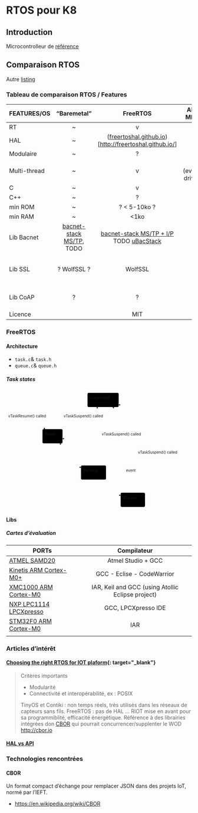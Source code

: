 <!DOCTYPE html>
<html>

<head>
  <meta charset="utf-8">
  <meta name="viewport" content="width=device-width, initial-scale=1.0">
  <title>rtos</title>
  <link rel="stylesheet" href="https://stackedit.io/style.css" />
</head>

<body class="stackedit">
  <div class="stackedit__html"><h1 id="rtos-pour-k8">RTOS pour K8</h1>
<h2 id="introduction">Introduction</h2>
<p>Microcontrolleur de <a href="http://ww1.microchip.com/downloads/en/DeviceDoc/SAMD21-Family-DataSheet-DS40001882D.pdf">référence</a></p>
<h2 id="comparaison-rtos">Comparaison RTOS</h2>
<p>Autre <a href="https://www.osrtos.com/">listing</a></p>
<h3 id="tableau-de-comparaison-rtos--features">Tableau de comparaison RTOS / Features</h3>

<table>
<thead>
<tr>
<th>FEATURES/OS</th>
<th align="center">“Baremetal”</th>
<th align="center">FreeRTOS</th>
<th align="center">ARM Mbed</th>
<th align="center">RIOT</th>
<th align="center">Linux</th>
<th align="center">Contiki</th>
<th align="center">TinyOS</th>
<th align="center">Nucleus OS</th>
</tr>
</thead>
<tbody>
<tr>
<td>RT</td>
<td align="center">~</td>
<td align="center">v</td>
<td align="center">v</td>
<td align="center">v</td>
<td align="center">~</td>
<td align="center"></td>
<td align="center"></td>
<td align="center">v</td>
</tr>
<tr>
<td>HAL</td>
<td align="center">~</td>
<td align="center">(<a href="http://freertoshal.github.io">freertoshal.github.io</a>)[<a href="http://freertoshal.github.io/">http://freertoshal.github.io/</a>]</td>
<td align="center">v</td>
<td align="center">v</td>
<td align="center"></td>
<td align="center"></td>
<td align="center"></td>
<td align="center"></td>
</tr>
<tr>
<td>Modulaire</td>
<td align="center">~</td>
<td align="center">?</td>
<td align="center">v</td>
<td align="center">v</td>
<td align="center">v</td>
<td align="center"></td>
<td align="center"></td>
<td align="center">?</td>
</tr>
<tr>
<td>Multi-thread</td>
<td align="center">~</td>
<td align="center">v</td>
<td align="center">X (event-driven)</td>
<td align="center">v</td>
<td align="center">v</td>
<td align="center"></td>
<td align="center"></td>
<td align="center"></td>
</tr>
<tr>
<td>C</td>
<td align="center">~</td>
<td align="center">v</td>
<td align="center">v</td>
<td align="center">v</td>
<td align="center"></td>
<td align="center">~</td>
<td align="center"></td>
<td align="center"></td>
</tr>
<tr>
<td>C++</td>
<td align="center">~</td>
<td align="center">?</td>
<td align="center">v</td>
<td align="center">v</td>
<td align="center"></td>
<td align="center"></td>
<td align="center"></td>
<td align="center"></td>
</tr>
<tr>
<td>min ROM</td>
<td align="center">~</td>
<td align="center">? &lt; 5-10ko ?</td>
<td align="center"></td>
<td align="center">~1.5ko</td>
<td align="center">~1mo</td>
<td align="center">&lt;2ko</td>
<td align="center">&lt;1ko</td>
<td align="center">?</td>
</tr>
<tr>
<td>min RAM</td>
<td align="center">~</td>
<td align="center">&lt;1ko</td>
<td align="center"></td>
<td align="center">~5ko</td>
<td align="center">~1mo</td>
<td align="center">&lt;2ko</td>
<td align="center">&lt;1kb</td>
<td align="center">?</td>
</tr>
<tr>
<td>Lib Bacnet</td>
<td align="center"><a href="https://www.softdel.com/bacnet-stack/">bacnet-stack MS/TP</a>, TODO</td>
<td align="center"><a href="https://www.softdel.com/bacnet-stack/">bacnet-stack MS/TP + I/P</a> TODO <a href="https://www.cimetrics.com/products/products-bacnet-ubacstac">uBacStack</a></td>
<td align="center"></td>
<td align="center">?</td>
<td align="center">?</td>
<td align="center">?</td>
<td align="center">?</td>
<td align="center">?</td>
</tr>
<tr>
<td>Lib SSL</td>
<td align="center">? WolfSSL ?</td>
<td align="center">WolfSSL</td>
<td align="center"></td>
<td align="center"><a href="https://github.com/RIOT-OS/RIOT/pull/6197">WolfSSL (alpha)</a></td>
<td align="center">wolfssl, openssl, openssh, …</td>
<td align="center">?</td>
<td align="center">WolfSSL</td>
<td align="center">WolfSSL</td>
</tr>
<tr>
<td>Lib CoAP</td>
<td align="center">?</td>
<td align="center">?</td>
<td align="center"></td>
<td align="center"><a href="https://github.com/RIOT-OS/RIOT/wiki/nanocoap-Home">nanocoap</a>,  <a href="https://github.com/RIOT-OS/RIOT/wiki/gcoap-Status">gcoap</a>, <a href="https://github.com/RIOT-OS/libcoap">lib-coap</a></td>
<td align="center">lib-coap</td>
<td align="center">lib-coap</td>
<td align="center">?</td>
<td align="center">?</td>
</tr>
<tr>
<td>Licence</td>
<td align="center"></td>
<td align="center">MIT</td>
<td align="center"></td>
<td align="center">LGPLv2.1</td>
<td align="center"></td>
<td align="center"></td>
<td align="center"></td>
<td align="center"></td>
</tr>
</tbody>
</table><h3 id="freertos">FreeRTOS</h3>
<h4 id="architecture">Architecture</h4>
<ul>
<li><code>task.c</code>&amp; <code>task.h</code></li>
<li><code>queue.c</code>&amp; <code>queue.h</code></li>
</ul>
<h5 id="task-states">Task states</h5>
<div class="mermaid"><svg xmlns="http://www.w3.org/2000/svg" id="mermaid-svg-uMdeQHDNqZ4W8wu2" width="100%" style="max-width: 711.5px;" viewBox="0 0 711.5 451.5"><g transform="translate(-12, -12)"><g class="output"><g class="clusters"></g><g class="edgePaths"><g class="edgePath" style="opacity: 1;"><path class="path" d="M323.671875,62.610868230202364L116.2578125,116.375L160.81840168095667,158.5" marker-end="url(#arrowhead9822)" style="fill:none"></path><defs><marker id="arrowhead9822" viewBox="0 0 10 10" refX="9" refY="5" markerUnits="strokeWidth" markerWidth="8" markerHeight="6" orient="auto"><path d="M 0 0 L 10 5 L 0 10 z" class="arrowheadPath" style="stroke-width: 1; stroke-dasharray: 1, 0;"></path></marker></defs></g><g class="edgePath" style="opacity: 1;"><path class="path" d="M227.91796875,166.9049758048995L331.5859375,116.375L363.11315433212997,74.25" marker-end="url(#arrowhead9823)" style="fill:none"></path><defs><marker id="arrowhead9823" viewBox="0 0 10 10" refX="9" refY="5" markerUnits="strokeWidth" markerWidth="8" markerHeight="6" orient="auto"><path d="M 0 0 L 10 5 L 0 10 z" class="arrowheadPath" style="stroke-width: 1; stroke-dasharray: 1, 0;"></path></marker></defs></g><g class="edgePath" style="opacity: 1;"><path class="path" d="M181.67778373194946,212.75L169.51171875,254.875L298.7890625,305.3969837753235" marker-end="url(#arrowhead9824)" style="fill:none"></path><defs><marker id="arrowhead9824" viewBox="0 0 10 10" refX="9" refY="5" markerUnits="strokeWidth" markerWidth="8" markerHeight="6" orient="auto"><path d="M 0 0 L 10 5 L 0 10 z" class="arrowheadPath" style="stroke-width: 1; stroke-dasharray: 1, 0;"></path></marker></defs></g><g class="edgePath" style="opacity: 1;"><path class="path" d="M346.7109375,351.25L346.7109375,376.25L450.625,412.2047075143909" marker-end="url(#arrowhead9825)" style="fill:none"></path><defs><marker id="arrowhead9825" viewBox="0 0 10 10" refX="9" refY="5" markerUnits="strokeWidth" markerWidth="8" markerHeight="6" orient="auto"><path d="M 0 0 L 10 5 L 0 10 z" class="arrowheadPath" style="stroke-width: 1; stroke-dasharray: 1, 0;"></path></marker></defs></g><g class="edgePath" style="opacity: 1;"><path class="path" d="M312.9316829309567,297L260.47265625,254.875L217.3068874097473,212.75" marker-end="url(#arrowhead9826)" style="fill:none"></path><defs><marker id="arrowhead9826" viewBox="0 0 10 10" refX="9" refY="5" markerUnits="strokeWidth" markerWidth="8" markerHeight="6" orient="auto"><path d="M 0 0 L 10 5 L 0 10 z" class="arrowheadPath" style="stroke-width: 1; stroke-dasharray: 1, 0;"></path></marker></defs></g><g class="edgePath" style="opacity: 1;"><path class="path" d="M394.6328125,298.7240850923877L477.359375,254.875L477.359375,185.625L477.359375,116.375L420.2121361687726,74.25" marker-end="url(#arrowhead9827)" style="fill:none"></path><defs><marker id="arrowhead9827" viewBox="0 0 10 10" refX="9" refY="5" markerUnits="strokeWidth" markerWidth="8" markerHeight="6" orient="auto"><path d="M 0 0 L 10 5 L 0 10 z" class="arrowheadPath" style="stroke-width: 1; stroke-dasharray: 1, 0;"></path></marker></defs></g><g class="edgePath" style="opacity: 1;"><path class="path" d="M497.359375,401.25L497.359375,376.25L497.359375,324.125L497.359375,254.875L227.91796875,194.26444473346953" marker-end="url(#arrowhead9828)" style="fill:none"></path><defs><marker id="arrowhead9828" viewBox="0 0 10 10" refX="9" refY="5" markerUnits="strokeWidth" markerWidth="8" markerHeight="6" orient="auto"><path d="M 0 0 L 10 5 L 0 10 z" class="arrowheadPath" style="stroke-width: 1; stroke-dasharray: 1, 0;"></path></marker></defs></g><g class="edgePath" style="opacity: 1;"><path class="path" d="M544.09375,407.91625385473395L616.4296875,376.25L616.4296875,324.125L616.4296875,254.875L616.4296875,185.625L616.4296875,116.375L443.15625,64.87980285656809" marker-end="url(#arrowhead9829)" style="fill:none"></path><defs><marker id="arrowhead9829" viewBox="0 0 10 10" refX="9" refY="5" markerUnits="strokeWidth" markerWidth="8" markerHeight="6" orient="auto"><path d="M 0 0 L 10 5 L 0 10 z" class="arrowheadPath" style="stroke-width: 1; stroke-dasharray: 1, 0;"></path></marker></defs></g></g><g class="edgeLabels"><g class="edgeLabel" transform="translate(116.2578125,116.375)" style="opacity: 1;"><g transform="translate(-96.2578125,-17.125)" class="label"><foreignObject width="192.529541015625" height="34.26041793823242"><div xmlns="http://www.w3.org/1999/xhtml" style="display: inline-block; white-space: nowrap;"><span class="edgeLabel">vTaskResume() called</span></div></foreignObject></g></g><g class="edgeLabel" transform="translate(331.5859375,116.375)" style="opacity: 1;"><g transform="translate(-99.0703125,-17.125)" class="label"><foreignObject width="198.150390625" height="34.26041793823242"><div xmlns="http://www.w3.org/1999/xhtml" style="display: inline-block; white-space: nowrap;"><span class="edgeLabel">vTaskSuspend() called</span></div></foreignObject></g></g><g class="edgeLabel" transform="" style="opacity: 1;"><g transform="translate(0,0)" class="label"><foreignObject width="0" height="0"><div xmlns="http://www.w3.org/1999/xhtml" style="display: inline-block; white-space: nowrap;"><span class="edgeLabel"></span></div></foreignObject></g></g><g class="edgeLabel" transform="" style="opacity: 1;"><g transform="translate(0,0)" class="label"><foreignObject width="0" height="0"><div xmlns="http://www.w3.org/1999/xhtml" style="display: inline-block; white-space: nowrap;"><span class="edgeLabel"></span></div></foreignObject></g></g><g class="edgeLabel" transform="" style="opacity: 1;"><g transform="translate(0,0)" class="label"><foreignObject width="0" height="0"><div xmlns="http://www.w3.org/1999/xhtml" style="display: inline-block; white-space: nowrap;"><span class="edgeLabel"></span></div></foreignObject></g></g><g class="edgeLabel" transform="translate(477.359375,185.625)" style="opacity: 1;"><g transform="translate(-99.0703125,-17.125)" class="label"><foreignObject width="198.150390625" height="34.26041793823242"><div xmlns="http://www.w3.org/1999/xhtml" style="display: inline-block; white-space: nowrap;"><span class="edgeLabel">vTaskSuspend() called</span></div></foreignObject></g></g><g class="edgeLabel" transform="translate(497.359375,324.125)" style="opacity: 1;"><g transform="translate(-25.8984375,-17.125)" class="label"><foreignObject width="51.8023681640625" height="34.26041793823242"><div xmlns="http://www.w3.org/1999/xhtml" style="display: inline-block; white-space: nowrap;"><span class="edgeLabel">event</span></div></foreignObject></g></g><g class="edgeLabel" transform="translate(616.4296875,254.875)" style="opacity: 1;"><g transform="translate(-99.0703125,-17.125)" class="label"><foreignObject width="198.150390625" height="34.26041793823242"><div xmlns="http://www.w3.org/1999/xhtml" style="display: inline-block; white-space: nowrap;"><span class="edgeLabel">vTaskSuspend() called</span></div></foreignObject></g></g></g><g class="nodes"><g class="node" id="A" transform="translate(383.4140625,47.125)" style="opacity: 1;"><rect rx="5" ry="5" x="-59.7421875" y="-27.125" width="119.484375" height="54.25"></rect><g class="label" transform="translate(0,0)"><g transform="translate(-49.7421875,-17.125)"><foreignObject width="99.4869384765625" height="34.26041793823242"><div xmlns="http://www.w3.org/1999/xhtml" style="display: inline-block; white-space: nowrap;">suspended</div></foreignObject></g></g></g><g class="node" style="opacity: 1;" id="B" transform="translate(189.51171875,185.625)"><rect rx="5" ry="5" x="-38.40625" y="-27.125" width="76.8125" height="54.25"></rect><g class="label" transform="translate(0,0)"><g transform="translate(-28.40625,-17.125)"><foreignObject width="56.826171875" height="34.26041793823242"><div xmlns="http://www.w3.org/1999/xhtml" style="display: inline-block; white-space: nowrap;">Ready</div></foreignObject></g></g></g><g class="node" style="opacity: 1;" id="C" transform="translate(346.7109375,324.125)"><rect rx="5" ry="5" x="-47.921875" y="-27.125" width="95.84375" height="54.25"></rect><g class="label" transform="translate(0,0)"><g transform="translate(-37.921875,-17.125)"><foreignObject width="75.8505859375" height="34.26041793823242"><div xmlns="http://www.w3.org/1999/xhtml" style="display: inline-block; white-space: nowrap;">Running</div></foreignObject></g></g></g><g class="node" style="opacity: 1;" id="D" transform="translate(497.359375,428.375)"><rect rx="5" ry="5" x="-46.734375" y="-27.125" width="93.46875" height="54.25"></rect><g class="label" transform="translate(0,0)"><g transform="translate(-36.734375,-17.125)"><foreignObject width="73.4827880859375" height="34.26041793823242"><div xmlns="http://www.w3.org/1999/xhtml" style="display: inline-block; white-space: nowrap;">Blocked</div></foreignObject></g></g></g></g></g></g></svg></div>
<h4 id="libs">Libs</h4>
<h5 id="cartes-dévaluation">Cartes d’évaluation</h5>

<table>
<thead>
<tr>
<th>PORTs</th>
<th align="center">Compilateur</th>
</tr>
</thead>
<tbody>
<tr>
<td><a href="http://www.openrtos.net/Atmel_SAMD20_RTOS.html">ATMEL SAMD20</a></td>
<td align="center">Atmel Studio + GCC</td>
</tr>
<tr>
<td><a href="http://mcuoneclipse.wordpress.com/2012/09/29/tutorial-freedom-with-freertos-and-kinetis-l/">Kinetis ARM Cortex-M0+</a></td>
<td align="center">GCC - Eclise - CodeWarrior</td>
</tr>
<tr>
<td><a href="http://www.openrtos.net/Infineon-ARM-Cortex-M0-XMC1000-RTOS.html">XMC1000 ARM Cortex-M0</a></td>
<td align="center">IAR, Keil and GCC (using Atollic Eclipse project)</td>
</tr>
<tr>
<td><a href="http://www.openrtos.net/FreeRTOS-for-Cortex-M0-LPC1114-LPCXpresso.html">NXP LPC1114 LPCXpresso</a></td>
<td align="center">GCC, LPCXpresso IDE</td>
</tr>
<tr>
<td><a href="http://www.openrtos.net/FreeRTOS-for-STM32F051-Cortex-M0-IAR.html">STM32F0 ARM Cortex-M0</a></td>
<td align="center">IAR</td>
</tr>
<tr>
<td></td>
<td align="center"></td>
</tr>
</tbody>
</table><h3 id="articles-dintérêt">Articles d’intérêt</h3>
<h4 id="choosing-the-right-rtos-for-iot-plaform-target_blank"><a href="https://www.researchgate.net/publication/289253076_Choosing_the_right_RTOS_for_IoT_platform">Choosing the right RTOS for IOT plaform</a>{: target="_blank"}</h4>
<blockquote>
<p>Critères importants</p>
<ul>
<li>Modularité</li>
<li>Connectivité et interopérabilité, ex : POSIX</li>
</ul>
<p>TinyOS et Contiki : non temps réels, très utilisés dans les réseaux de capteurs sans fils. FreeRTOS : pas de HAL … RIOT mise en avant pour sa programmiblité, efficacité énergétique. Référence à des librairies intégrées don <a href="http://cbor.io/">CBOR</a> qui pourrait concurrencer/supplenter le WOD <a href="http://cbor.io">http://cbor.io</a></p>
</blockquote>
<h4 id="hal-vs-api-"><a href="https://www.beningo.com/embedded-basics-apis-vs-hals/">HAL vs API </a></h4>
<h3 id="technologies--rencontrées">Technologies  rencontrées</h3>
<h4 id="cbor">CBOR</h4>
<p>Un format compact d’échange pour remplacer JSON dans des projets IoT, normé par l’IEFT.</p>
<ul>
<li><a href="https://en.wikipedia.org/wiki/CBOR">https://en.wikipedia.org/wiki/CBOR</a></li>
</ul>
</div>
</body>

</html>
